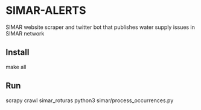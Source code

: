 # SIMAR-ALERTS
SIMAR website scraper and twitter bot that publishes water supply issues in SIMAR network

## Install

make all

## Run

scrapy crawl simar_roturas
python3 simar/process_occurrences.py